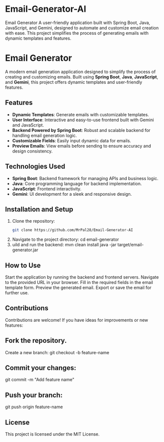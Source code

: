 # Email-Generator-AI
Email Generator A user-friendly application built with Spring Boot, Java, JavaScript, and Gemini, designed to automate and customize email creation with ease. This project simplifies the process of generating emails with dynamic templates and features.


# Email Generator

A modern email generation application designed to simplify the process of creating and customizing emails. Built using **Spring Boot**, **Java**, **JavaScript**, and **Gemini**, this project offers dynamic templates and user-friendly features.

## Features
- **Dynamic Templates**: Generate emails with customizable templates.
- **User Interface**: Interactive and easy-to-use frontend built with Gemini and JavaScript.
- **Backend Powered by Spring Boot**: Robust and scalable backend for handling email generation logic.
- **Customizable Fields**: Easily input dynamic data for emails.
- **Preview Emails**: View emails before sending to ensure accuracy and design consistency.

## Technologies Used
- **Spring Boot**: Backend framework for managing APIs and business logic.
- **Java**: Core programming language for backend implementation.
- **JavaScript**: Frontend interactivity.
- **Gemini**: UI development for a sleek and responsive design.

## Installation and Setup
1. Clone the repository:
   ```bash
   git clone https://github.com/MrPal28/Email-Generator-AI
2. Navigate to the project directory:
   cd email-generator
3. uild and run the backend:
     mvn clean install
      java -jar target/email-generator.jar


## How to Use
Start the application by running the backend and frontend servers.
Navigate to the provided URL in your browser.
Fill in the required fields in the email template form.
Preview the generated email.
Export or save the email for further use.


## Contributions
Contributions are welcome! If you have ideas for improvements or new features:
## Fork the repository.
Create a new branch:
git checkout -b feature-name
## Commit your changes:
git commit -m "Add feature name"
## Push your branch:
git push origin feature-name


## License
This project is licensed under the MIT License.



